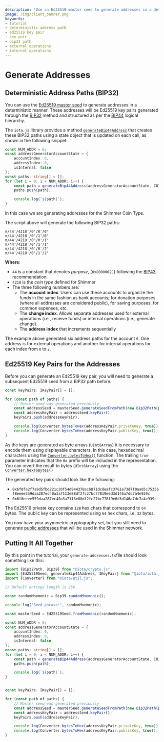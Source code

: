 ```yaml
---
description: "Use an Ed25519 master seed to generate addresses in a deterministic manner"
image: /img/client_banner.png
keywords:
- tutorial
- deterministic address path
- ed25519 key pair
- key pair
- bip32 path
- external operations
- internal operations
---
```


# Generate Addresses

## Deterministic Address Paths (BIP32)

You can use the [Ed25519 master seed](./03-generate-a-seed.md#generate-an-ed25519-master-seed) to generate addresses in
a deterministic manner.
These addresses will be Ed25519 key pairs generated through
the [BIP32](https://github.com/bitcoin/bips/blob/master/bip-0032.mediawiki)
method and structured as per the [BIP44](https://github.com/bitcoin/bips/blob/master/bip-0044.mediawiki) logical
hierarchy.

The `iota.js` library provides a method [`generateBip44Address`](../../references/client/api_ref#generatebip44address)
that creates these BIP32 paths using a state object that is updated on each call, as shown in the following snippet:

```typescript
const NUM_ADDR = 6;
const addressGeneratorAccountState = {
    accountIndex: 0,
    addressIndex: 0,
    isInternal: false
};
const paths: string[] = [];
for (let i = 0; i < NUM_ADDR; i++) {
    const path = generateBip44Address(addressGeneratorAccountState, COIN_TYPE_SHIMMER);
    paths.push(path);

    console.log(`${path}`);
}
```

In this case we are generating addresses for the Shimmer Coin Type.

The script above will generate the following BIP32 paths:

```text
m/44'/4218'/0'/0'/0'
m/44'/4218'/0'/1'/0'
m/44'/4218'/0'/0'/1'
m/44'/4218'/0'/1'/1'
m/44'/4218'/0'/0'/2'
m/44'/4218'/0'/1'/2'
```

**Where**:

* `44` is a constant that denotes *purpose*, (`0x8000002C`) following
  the [BIP43](https://github.com/bitcoin/bips/blob/master/bip-0043.mediawiki) recommendation.
* `4218` is the *coin type* defined for Shimmer
* The three following numbers are:
    * The **account index**. Users can use these accounts to organize the funds in the same fashion as bank accounts;
      for
      donation purposes (where all addresses are considered public), for saving purposes, for common expenses, etc.
    * The **change index**. Allows separate addresses used for external operations (i.e., receive funds) or
      internal operations (i.e., generate change).
    * The **address index** that increments sequentially

The example above generated six address paths for the account `0`. One address is for external operations and another for
internal operations for each index from `0` to `2`.

## Ed25519 Key Pairs for the Addresses

Before you can generate an Ed25519 key pair, you will need to generate a subsequent Ed25519 seed from a BIP32 path
before.

```typescript
const keyPairs: IKeyPair[] = [];

for (const path of paths) {
    // Master seed was generated previously
    const addressSeed = masterSeed.generateSeedFromPath(new Bip32Path(path));
    const addressKeyPair = addressSeed.keyPair();
    keyPairs.push(addressKeyPair);

    console.log(Converter.bytesToHex(addressKeyPair.privateKey, true));
    console.log(Converter.bytesToHex(addressKeyPair.publicKey, true));
}
```

As the keys are generated as byte arrays (`UInt8Array`) it is necessary to encode them using displayable characters. In
this case, hexadecimal characters using
the [`Converter.bytesToHex()`](../../references/util/classes/Converter#bytestohex)
function. The trailing `true` parameter indicates that the `0x` prefix will be included in the representation.
You can revert the result to bytes (`UInt8Array`)  using
the [`Converter.hexToBytes()`](../../references/util/classes/Converter#hextobytes)

The generated key pairs should look like the following:

* `0x6f0fa2f7a9d5fbd221c20f54d944378acb871dcdeafc3761e73d7f0aa05c75356f8eeee559daa287ec40a3a7113e88df2fc27bc77819e6d3d146a7dc7a4e939c`
* `0x6f8eeee559daa287ec40a3a7113e88df2fc27bc77819e6d3d146a7dc7a4e939c`

The Ed25519 private key contains `128` hex chars that correspond to `64` bytes. The public key can be represented
using `64` hex chars, i.e. `32` bytes.

You now have your asymmetric cryptography set, but you still need to
generate [public addresses](05-public-addresses.md) that will be used in the Shimmer network.

## Putting It All Together

By this point in the tutorial, your `generate-addresses.ts`file should look something like this:

```typescript
import {Bip32Path, Bip39} from "@iota/crypto.js";
import {Ed25519Seed, generateBip44Address, IKeyPair} from "@iota/iota.js";
import {Converter} from "@iota/util.js";

// Default entropy length is 256

const randomMnemonic = Bip39.randomMnemonic();

console.log("Seed phrase:", randomMnemonic);

const masterSeed = Ed25519Seed.fromMnemonic(randomMnemonic);

const NUM_ADDR = 6;
const addressGeneratorAccountState = {
    accountIndex: 0,
    addressIndex: 0,
    isInternal: false
};
const paths: string[] = [];
for (let i = 0; i < NUM_ADDR; i++) {
    const path = generateBip44Address(addressGeneratorAccountState, COIN_TYPE_SHIMMER);
    paths.push(path);

    console.log(`${path}`);
}


const keyPairs: IKeyPair[] = [];

for (const path of paths) {
    // Master seed was generated previously
    const addressSeed = masterSeed.generateSeedFromPath(new Bip32Path(path));
    const addressKeyPair = addressSeed.keyPair();
    keyPairs.push(addressKeyPair);

    console.log(Converter.bytesToHex(addressKeyPair.privateKey, true));
    console.log(Converter.bytesToHex(addressKeyPair.publicKey, true));
}
```